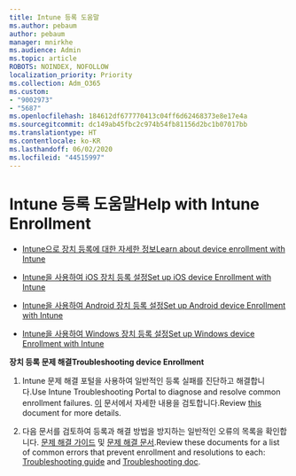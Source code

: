 ```yaml
---
title: Intune 등록 도움말
ms.author: pebaum
author: pebaum
manager: mnirkhe
ms.audience: Admin
ms.topic: article
ROBOTS: NOINDEX, NOFOLLOW
localization_priority: Priority
ms.collection: Adm_O365
ms.custom:
- "9002973"
- "5687"
ms.openlocfilehash: 184612df677770413c04ff6d62468373e8e17e4a
ms.sourcegitcommit: dc149ab45fbc2c974b54fb81156d2bc1b07017bb
ms.translationtype: HT
ms.contentlocale: ko-KR
ms.lasthandoff: 06/02/2020
ms.locfileid: "44515997"
---
```

# <a name="help-with-intune-enrollment"></a><span data-ttu-id="93d23-102">Intune 등록 도움말</span><span class="sxs-lookup"><span data-stu-id="93d23-102">Help with Intune Enrollment</span></span>


- [<span data-ttu-id="93d23-103">Intune으로 장치 등록에 대한 자세한 정보</span><span class="sxs-lookup"><span data-stu-id="93d23-103">Learn about device enrollment with Intune</span></span>](https://docs.microsoft.com/intune/device-enrollment)

- [<span data-ttu-id="93d23-104">Intune을 사용하여 iOS 장치 등록 설정</span><span class="sxs-lookup"><span data-stu-id="93d23-104">Set up iOS device Enrollment with Intune</span></span>](https://docs.microsoft.com/intune/ios-enroll)

- [<span data-ttu-id="93d23-105">Intune을 사용하여 Android 장치 등록 설정</span><span class="sxs-lookup"><span data-stu-id="93d23-105">Set up Android device Enrollment with Intune</span></span>](https://docs.microsoft.com/intune/android-enroll)

- [<span data-ttu-id="93d23-106">Intune을 사용하여 Windows 장치 등록 설정</span><span class="sxs-lookup"><span data-stu-id="93d23-106">Set up Windows device Enrollment with Intune</span></span>](https://docs.microsoft.com/intune/windows-enroll)

<span data-ttu-id="93d23-107">**장치 등록 문제 해결**</span><span class="sxs-lookup"><span data-stu-id="93d23-107">**Troubleshooting device Enrollment**</span></span>

1. <span data-ttu-id="93d23-108">Intune 문제 해결 포털을 사용하여 일반적인 등록 실패를 진단하고 해결합니다.</span><span class="sxs-lookup"><span data-stu-id="93d23-108">Use Intune Troubleshooting Portal to diagnose and resolve common enrollment failures.</span></span> <span data-ttu-id="93d23-109">[이](https://docs.microsoft.com/intune/help-desk-operators) 문서에서 자세한 내용을 검토합니다.</span><span class="sxs-lookup"><span data-stu-id="93d23-109">Review [this](https://docs.microsoft.com/intune/help-desk-operators) document for more details.</span></span>

2. <span data-ttu-id="93d23-110">다음 문서를 검토하여 등록과 해결 방법을 방지하는 일반적인 오류의 목록을 확인합니다. [문제 해결 가이드](https://support.microsoft.com/help/4469913/troubleshooting-windows-device-enrollment-problems-in-microsoft-intune) 및 [문제 해결 문서](https://docs.microsoft.com/intune/troubleshoot-device-enrollment-in-intune).</span><span class="sxs-lookup"><span data-stu-id="93d23-110">Review these documents for a list of common errors that prevent enrollment and resolutions to each: [Troubleshooting guide](https://support.microsoft.com/help/4469913/troubleshooting-windows-device-enrollment-problems-in-microsoft-intune) and [Troubleshooting doc](https://docs.microsoft.com/intune/troubleshoot-device-enrollment-in-intune).</span></span>